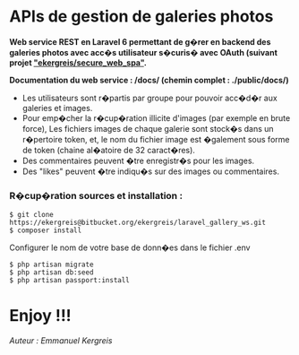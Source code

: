 # APIs de gestion de galeries photos

__Web service REST en Laravel 6 permettant de g�rer en backend des galeries photos avec acc�s utilisateur s�curis� avec OAuth (suivant projet ["ekergreis/secure_web_spa"](https://github.com/ekergreis/secure_web_spa).__

__Documentation du web service : /docs/ (chemin complet : ./public/docs/)__

- Les utilisateurs sont r�partis par groupe pour pouvoir acc�d�r aux galeries et images. 
- Pour emp�cher la r�cup�ration illicite d'images (par exemple en brute force), Les fichiers images de chaque galerie sont stock�s dans un r�pertoire token, et, le nom du fichier image est �galement sous forme de token (chaine al�atoire de 32 caract�res). 
- Des commentaires peuvent �tre enregistr�s pour les images. 
- Des "likes" peuvent �tre indiqu�s sur des images ou commentaires.


### R�cup�ration sources et installation :

	$ git clone https://ekergreis@bitbucket.org/ekergreis/laravel_gallery_ws.git
	$ composer install

Configurer le nom de votre base de donn�es dans le fichier .env
	
	$ php artisan migrate
	$ php artisan db:seed
	$ php artisan passport:install
    

# Enjoy !!!

*Auteur : Emmanuel Kergreis*

